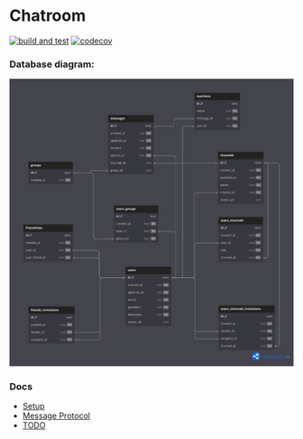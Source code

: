 <h1>Chatroom</h1>

[![build and test](https://github.com/momentum-devs/chatroom/actions/workflows/buildAndTest.yml/badge.svg?branch=main)](https://github.com/momentum-devs/chatroom/actions/workflows/buildAndTest.yml?query=branch%3Amain)
[![codecov](https://codecov.io/github/momentum-devs/chatroom/branch/main/graph/badge.svg?token=0RTV4JFH2U)](https://codecov.io/github/momentum-devs/chatroom)

### Database diagram:

![Schema](docs/resources/db-diagram.png)

### Docs

* [Setup](docs/setup.md)
* [Message Protocol](docs/messageProtocol.md)
* [TODO](TODO.md)
